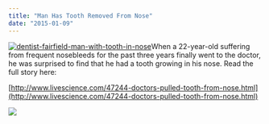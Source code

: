 ```yaml
---
title: "Man Has Tooth Removed From Nose"
date: "2015-01-09"
---
```


[![dentist-fairfield-man-with-tooth-in-nose](/images/dentist-fairfield-man-with-tooth-in-nose-300x225.jpg)](/images/dentist-fairfield-man-with-tooth-in-nose.jpg)When a 22-year-old suffering from frequent nosebleeds for the past three years finally went to the doctor, he was surprised to find that he had a tooth growing in his nose. Read the full story here:

[http://www.livescience.com/47244-doctors-pulled-tooth-from-nose.html](http://www.livescience.com/47244-doctors-pulled-tooth-from-nose.html)

[![](/images/pinit_fg_en_rect_red_28.png)](//www.pinterest.com/pin/create/button/) 

<script type="text/javascript" async defer="" src="//assets.pinterest.com/js/pinit.js"></script>
